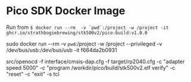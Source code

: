 # Pico SDK Docker Image

Run from 
```$ docker run --rm  -v `pwd`:/project -w /project -it ghcr.io/strathbogiebrewing/stk500v2/pico-build:v1.0.0```

sudo docker run --rm -v `pwd`:/project -w /project --privileged -v /dev/bus/usb:/dev/bus/usb -it f664da2b0931

src/openocd -f interface/cmsis-dap.cfg -f target/rp2040.cfg -c "adapter speed 5000" -c "program /workdir/pico/build/stk500v2.elf verify" -c "reset" -c "exit" -s tcl